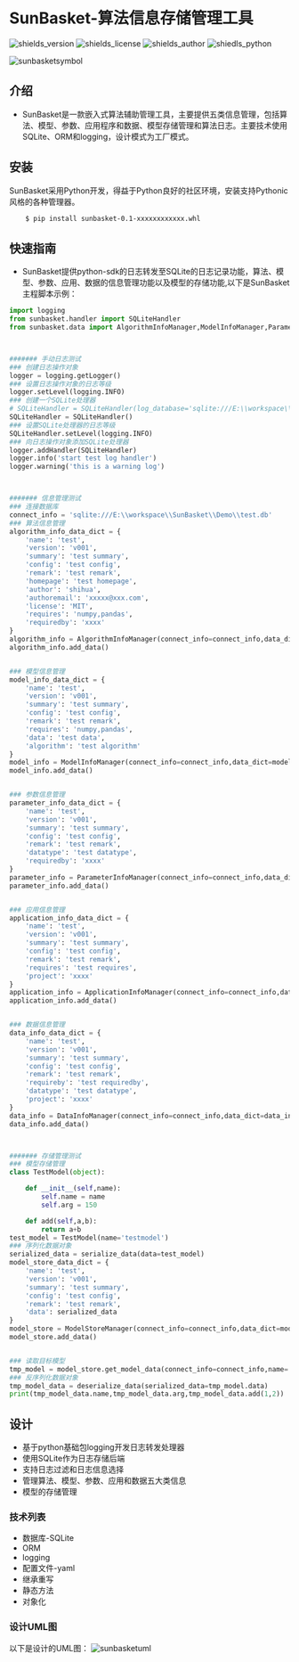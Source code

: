 # SunBasket-算法信息存储管理工具

![shields_version](/static/shields_version.svg)    ![shields_license](/static/shields_license.svg)    ![shields_author](/static/shields_author.svg)    ![shiedls_python](/static/shields_python.svg)

![sunbasketsymbol](/static/sunbasketsymbol.JPG)


## 介绍
+ SunBasket是一款嵌入式算法辅助管理工具，主要提供五类信息管理，包括算法、模型、参数、应用程序和数据、模型存储管理和算法日志。主要技术使用SQLite、ORM和logging，设计模式为工厂模式。


## 安装
SunBasket采用Python开发，得益于Python良好的社区环境，安装支持Pythonic风格的各种管理器。

```bash
	$ pip install sunbasket-0.1-xxxxxxxxxxxx.whl
```


## 快速指南
+ SunBasket提供python-sdk的日志转发至SQLite的日志记录功能，算法、模型、参数、应用、数据的信息管理功能以及模型的存储功能,以下是SunBasket主程脚本示例：

```python
import logging
from sunbasket.handler import SQLiteHandler
from sunbasket.data import AlgorithmInfoManager,ModelInfoManager,ParameterInfoManager,ApplicationInfoManager,DataInfoManager,ModelStoreManager,serialize_data,deserialize_data



####### 手动日志测试
### 创建日志操作对象
logger = logging.getLogger()
### 设置日志操作对象的日志等级
logger.setLevel(logging.INFO)
### 创建一个SQLite处理器
# SQLiteHandler = SQLiteHandler(log_database='sqlite:///E:\\workspace\\SunBasket\\Demo\\test.db')
SQLiteHandler = SQLiteHandler()
### 设置SQLite处理器的日志等级
SQLiteHandler.setLevel(logging.INFO)
### 向日志操作对象添加SQLite处理器
logger.addHandler(SQLiteHandler)
logger.info('start test log handler')
logger.warning('this is a warning log')



####### 信息管理测试
### 连接数据库 
connect_info = 'sqlite:///E:\\workspace\\SunBasket\\Demo\\test.db'
### 算法信息管理
algorithm_info_data_dict = {
	'name': 'test',
	'version': 'v001',
	'summary': 'test summary',
	'config': 'test config',
	'remark': 'test remark',
	'homepage': 'test homepage',
	'author': 'shihua',
	'authoremail': 'xxxxx@xxx.com',
	'license': 'MIT',
	'requires': 'numpy,pandas',
	'requiredby': 'xxxx'
}
algorithm_info = AlgorithmInfoManager(connect_info=connect_info,data_dict=algorithm_info_data_dict)
algorithm_info.add_data()


### 模型信息管理
model_info_data_dict = {
	'name': 'test',
	'version': 'v001',
	'summary': 'test summary',
	'config': 'test config',
	'remark': 'test remark',
	'requires': 'numpy,pandas',
	'data': 'test data',
	'algorithm': 'test algorithm'
}
model_info = ModelInfoManager(connect_info=connect_info,data_dict=model_info_data_dict)
model_info.add_data()


### 参数信息管理
parameter_info_data_dict = {
	'name': 'test',
	'version': 'v001',
	'summary': 'test summary',
	'config': 'test config',
	'remark': 'test remark',
	'datatype': 'test datatype',
	'requiredby': 'xxxx'
}
parameter_info = ParameterInfoManager(connect_info=connect_info,data_dict=parameter_info_data_dict)
parameter_info.add_data()


### 应用信息管理
application_info_data_dict = {
	'name': 'test',
	'version': 'v001',
	'summary': 'test summary',
	'config': 'test config',
	'remark': 'test remark',
	'requires': 'test requires',
	'project': 'xxxx'
}
application_info = ApplicationInfoManager(connect_info=connect_info,data_dict=application_info_data_dict)
application_info.add_data()


### 数据信息管理
data_info_data_dict = {
	'name': 'test',
	'version': 'v001',
	'summary': 'test summary',
	'config': 'test config',
	'remark': 'test remark',
	'requireby': 'test requiredby',
	'datatype': 'test datatype',
	'project': 'xxxx'
}
data_info = DataInfoManager(connect_info=connect_info,data_dict=data_info_data_dict)
data_info.add_data()



####### 存储管理测试
### 模型存储管理
class TestModel(object):

	def __init__(self,name):
		self.name = name
		self.arg = 150

	def add(self,a,b):
		return a+b
test_model = TestModel(name='testmodel')
### 序列化数据对象
serialized_data = serialize_data(data=test_model) 
model_store_data_dict = {
	'name': 'test',
	'version': 'v001',
	'summary': 'test summary',
	'config': 'test config',
	'remark': 'test remark',
	'data': serialized_data
}
model_store = ModelStoreManager(connect_info=connect_info,data_dict=model_store_data_dict)
model_store.add_data()


### 读取目标模型
tmp_model = model_store.get_model_data(connect_info=connect_info,name='test',version='v001')
### 反序列化数据对象
tmp_model_data = deserialize_data(serialized_data=tmp_model.data)
print(tmp_model_data.name,tmp_model_data.arg,tmp_model_data.add(1,2))
```


## 设计
+ 基于python基础包logging开发日志转发处理器
+ 使用SQLite作为日志存储后端
+ 支持日志过滤和日志信息选择
+ 管理算法、模型、参数、应用和数据五大类信息
+ 模型的存储管理


### 技术列表
+ 数据库-SQLite
+ ORM
+ logging
+ 配置文件-yaml
+ 继承重写
+ 静态方法
+ 对象化


### 设计UML图
以下是设计的UML图：
![sunbasketuml](/static/SunBasketUML.png)

